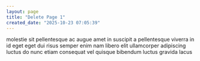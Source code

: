 ```yaml
---
layout: page
title: "Delete Page 1"
created_date: "2025-10-23 07:05:39"
---
```


molestie sit pellentesque ac augue amet in suscipit a pellentesque viverra in id eget eget dui risus semper enim nam libero elit ullamcorper adipiscing luctus do nunc etiam consequat vel quisque bibendum luctus gravida lacus 
